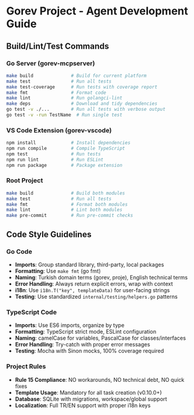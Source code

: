# Gorev Project - Agent Development Guide

## Build/Lint/Test Commands

### Go Server (gorev-mcpserver)
```bash
make build              # Build for current platform
make test               # Run all tests
make test-coverage      # Run tests with coverage report
make fmt                # Format code
make lint               # Run golangci-lint
make deps               # Download and tidy dependencies
go test -v ./...        # Run all tests with verbose output
go test -v -run TestName  # Run single test
```

### VS Code Extension (gorev-vscode)
```bash
npm install             # Install dependencies
npm run compile         # Compile TypeScript
npm test                # Run tests
npm run lint            # Run ESLint
npm run package         # Package extension
```

### Root Project
```bash
make build              # Build both modules
make test               # Run all tests
make fmt                # Format both modules
make lint               # Lint both modules
make pre-commit         # Run pre-commit checks
```

## Code Style Guidelines

### Go Code
- **Imports**: Group standard library, third-party, local packages
- **Formatting**: Use `make fmt` (go fmt)
- **Naming**: Turkish domain terms (gorev, proje), English technical terms
- **Error Handling**: Always return explicit errors, wrap with context
- **i18n**: Use `i18n.T("key", templateData)` for user-facing strings
- **Testing**: Use standardized `internal/testing/helpers.go` patterns

### TypeScript Code
- **Imports**: Use ES6 imports, organize by type
- **Formatting**: TypeScript strict mode, ESLint configuration
- **Naming**: camelCase for variables, PascalCase for classes/interfaces
- **Error Handling**: Try-catch with proper error messages
- **Testing**: Mocha with Sinon mocks, 100% coverage required

### Project Rules
- **Rule 15 Compliance**: NO workarounds, NO technical debt, NO quick fixes
- **Template Usage**: Mandatory for all task creation (v0.10.0+)
- **Database**: SQLite with migrations, workspace/global support
- **Localization**: Full TR/EN support with proper i18n keys